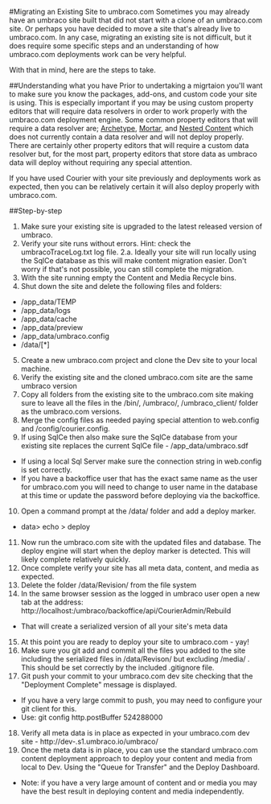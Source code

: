 #Migrating an Existing Site to umbraco.com
Sometimes you may already have an umbraco site built that did not start with a clone of an umbraco.com site.  Or perhaps you have decided to move a site that's already live to umbraco.com.  In any case, migrating an existing site is not difficult, but it does require some specific steps and an understanding of how umbraco.com deployments work can be very helpful.

With that in mind, here are the steps to take.

##Understanding what you have
Prior to undertaking a migrtaion you'll want to make sure you know the packages, add-ons, and custom code your site is using.  This is especially important if you may be using custom property editors that will require data resolvers in order to work properly with the umbraco.com deployment engine.  Some common property editors that will require a data resolver are; [Archetype](https://github.com/leekelleher/Archetype.Courier), [Mortar](https://github.com/leekelleher/umbraco-mortar/tree/develop/Src/Our.Umbraco.Mortar.Courier), and [Nested Content](https://github.com/leekelleher/umbraco-nested-content) which does not currently contain a data resolver and will not deploy properly.  There are certainly other property editors that will require a custom data resolver but, for the most part, property editors that store data as umbraco data will deploy without requiring any special attention.

If you have used Courier with your site previously and deployments work as expected, then you can be relatively certain it will also deploy properly with umbraco.com.

##Step-by-step
1. Make sure your existing site is upgraded to the latest released version of umbraco.
2. Verify your site runs without errors.  Hint: check the umbracoTraceLog.txt log file.
2.a. Ideally your site will run locally using the SqlCe database as this will make content migration easier.  Don't worry if that's not possible, you can still complete the migration.
3. With the site running empty the Content and Media Recycle bins.
4. Shut down the site and delete the following files and folders:
  * /app_data/TEMP
  * /app_data/logs
  * /app_data/cache
  * /app_data/preview
  * /app_data/umbraco.config
  * /data/[*]
5. Create a new umbraco.com project and clone the Dev site to your local machine.
6. Verify the existing site and the cloned umbraco.com site are the same umbraco version
7. Copy all folders from the existing site to the umbraco.com site making sure to leave all the files in the /bin/, /umbraco/, /umbraco_client/ folder as the umbraco.com versions.
8. Merge the config files as needed paying special attention to web.config and /config/courier.config. 
9. If using SqlCe then also make sure the SqlCe database from your existing site replaces the current SqlCe file - /app_data/umbraco.sdf
  * If using a local Sql Server make sure the connection string in web.config is set correctly.
  * If you have a backoffice user that has the exact same name as the user for umbraco.com you will need to change to user name in the database at this time or update the password before deploying via the backoffice.
10. Open a command prompt at the /data/ folder and add a deploy marker.
  * data> echo > deploy
11. Now run the umbraco.com site with the updated files and database.  The deploy engine will start when the deploy marker is detected.  This will likely complete relatively quickly.
12. Once complete verify your site has all meta data, content, and media as expected.
13. Delete the folder /data/Revision/ from the file system
14. In the same browser session as the logged in umbraco user open a new tab at the address:  http://localhost:<your port>/umbraco/backoffice/api/CourierAdmin/Rebuild
  * That will create a serialized version of all your site's meta data
15. At this point you are ready to deploy your site to umbraco.com - yay!
16. Make sure you git add and commit all the files you added to the site including the serialized files in /data/Revison/ but excluding /media/ .  This should be set correctly by the included .gitignore file.
17. Git push your commit to your umbraco.com dev site checking that the "Deployment Complete" message is displayed.
  * If you have a very large commit to push, you may need to configure your git client for this.  
  * Use: git config http.postBuffer 524288000
18. Verify all meta data is in place as expected in your umbraco.com dev site - http://dev-<your project name>.s1.umbraco.io/umbraco/
19. Once the meta data is in place, you can use the standard umbraco.com content deployment approach to deploy your content and media from local to Dev.  Using the "Queue for Transfer" and the Deploy Dashboard.
  * Note: if you have a very large amount of content and or media you may have the best result in deploying content and media independently.